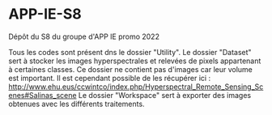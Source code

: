 # APP-IE-S8
Dépôt du S8 du groupe d'APP IE promo 2022

Tous les codes sont présent dns le dossier "Utility".
Le dossier "Dataset" sert à stocker les images hyperspectrales et relevées de pixels appartenant à certaines classes. Ce dossier ne contient pas d'images car leur volume est important. Il est cependant possible de les récupérer ici : http://www.ehu.eus/ccwintco/index.php/Hyperspectral_Remote_Sensing_Scenes#Salinas_scene
Le dossier "Workspace" sert à exporter des images obtenues avec les différents traitements.
